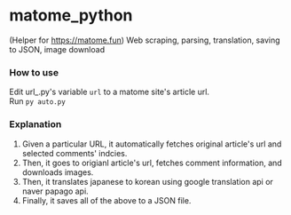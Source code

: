 # matome_python
(Helper for https://matome.fun) Web scraping, parsing, translation, saving to JSON, image download

### How to use
Edit url_.py's variable ```url``` to a matome site's article url.<br/>
Run ```py auto.py```

### Explanation
1. Given a particular URL, it automatically fetches original article's url and selected comments' indcies.
2. Then, it goes to origianl article's url, fetches comment information, and downloads images.
3. Then, it translates japanese to korean using google translation api or naver papago api.
4. Finally, it saves all of the above to a JSON file.
